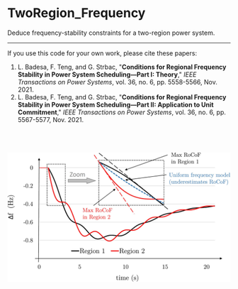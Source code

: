 # TwoRegion_Frequency
Deduce frequency-stability constraints for a two-region power system. 

----

If you use this code for your own work, please cite these papers:
1. L. Badesa, F. Teng, and G. Strbac, "<b>Conditions for Regional Frequency Stability in Power System Scheduling—Part I: Theory</b>," <i>IEEE Transactions on Power Systems</i>, vol. 36, no. 6, pp. 5558-5566, Nov. 2021.
2. L. Badesa, F. Teng, and G. Strbac, "<b>Conditions for Regional Frequency Stability in Power System Scheduling—Part II: Application to Unit Commitment</b>," <i>IEEE Transactions on Power Systems</i>, vol. 36, no. 6, pp. 5567-5577, Nov. 2021.
   <br />
   <br />
   <br />
   <br />

![example1](figs/Multi_area_LatexFont2.jpg)
  
